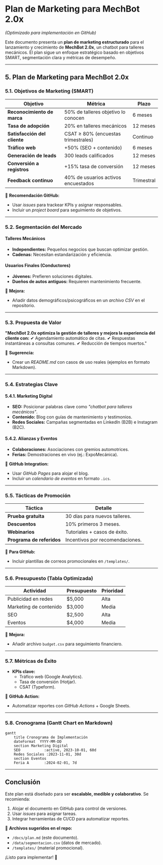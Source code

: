 # **Plan de Marketing para MechBot 2.0x**
*(Optimizado para implementación en GitHub)*

Este documento presenta un **plan de marketing estructurado** para el lanzamiento y crecimiento de **MechBot 2.0x**, un chatbot para talleres mecánicos. El plan sigue un enfoque estratégico basado en objetivos SMART, segmentación clara y métricas de desempeño.

---

## **5. Plan de Marketing para MechBot 2.0x**

### **5.1. Objetivos de Marketing (SMART)**
| **Objetivo**                     | **Métrica**                          | **Plazo**   |
|----------------------------------|--------------------------------------|-------------|
| **Reconocimiento de marca**      | 50% de talleres objetivo lo conocen  | 6 meses     |
| **Tasa de adopción**             | 20% en talleres mecánicos            | 12 meses    |
| **Satisfacción del cliente**     | CSAT ≥ 80% (encuestas trimestrales)  | Continuo    |
| **Tráfico web**                  | +50% (SEO + contenido)               | 6 meses     |
| **Generación de leads**          | 300 leads calificados                | 12 meses    |
| **Conversión a registros**       | +15% tasa de conversión              | 12 meses    |
| **Feedback continuo**            | 40% de usuarios activos encuestados  | Trimestral  |

🔹 **Recomendación GitHub:**
- Usar *issues* para trackear KPIs y asignar responsables.
- Incluir un *project board* para seguimiento de objetivos.

---

### **5.2. Segmentación del Mercado**
#### **Talleres Mecánicos**
- **Independientes:** Pequeños negocios que buscan optimizar gestión.
- **Cadenas:** Necesitan estandarización y eficiencia.

#### **Usuarios Finales (Conductores)**
- **Jóvenes:** Prefieren soluciones digitales.
- **Dueños de autos antiguos:** Requieren mantenimiento frecuente.

🔹 **Mejora:**
- Añadir datos demográficos/psicográficos en un *archivo CSV* en el repositorio.

---

### **5.3. Propuesta de Valor**
**"MechBot 2.0x optimiza la gestión de talleres y mejora la experiencia del cliente con:**
✔ Agendamiento automático de citas.
✔ Respuestas instantáneas a consultas comunes.
✔ Reducción de tiempos muertos."

🔹 **Sugerencia:**
- Crear un *README.md* con casos de uso reales (ejemplos en formato Markdown).

---

### **5.4. Estrategias Clave**
#### **5.4.1. Marketing Digital**
- **SEO:** Posicionar palabras clave como *"chatbot para talleres mecánicos"*.
- **Contenido:** Blog con guías de mantenimiento y testimonios.
- **Redes Sociales:** Campañas segmentadas en LinkedIn (B2B) e Instagram (B2C).

#### **5.4.2. Alianzas y Eventos**
- **Colaboraciones:** Asociaciones con gremios automotrices.
- **Ferias:** Demostraciones en vivo (ej.: ExpoMecánica).

🔹 **GitHub Integration:**
- Usar *GitHub Pages* para alojar el blog.
- Incluir un *calendario de eventos* en formato `.ics`.

---

### **5.5. Tácticas de Promoción**
| **Táctica**               | **Detalle**                              |
|---------------------------|------------------------------------------|
| **Prueba gratuita**       | 30 días para nuevos talleres.            |
| **Descuentos**            | 10% primeros 3 meses.                    |
| **Webinarios**            | Tutoriales + casos de éxito.             |
| **Programa de referidos** | Incentivos por recomendaciones.          |

🔹 **Para GitHub:**
- Incluir plantillas de correos promocionales en `/templates/`.

---

### **5.6. Presupuesto (Tabla Optimizada)**
| **Actividad**               | **Presupuesto** | **Prioridad** |
|-----------------------------|----------------|---------------|
| Publicidad en redes         | $5,000         | Alta          |
| Marketing de contenido      | $3,000         | Media         |
| SEO                         | $2,500         | Alta          |
| Eventos                     | $4,000         | Media         |

🔹 **Mejora:**
- Añadir archivo `budget.csv` para seguimiento financiero.

---

### **5.7. Métricas de Éxito**
- **KPIs clave:**
  - Tráfico web (Google Analytics).
  - Tasa de conversión (Hotjar).
  - CSAT (Typeform).

🔹 **GitHub Action:**
- Automatizar reportes con *GitHub Actions* + Google Sheets.

---

### **5.8. Cronograma (Gantt Chart en Markdown)**
```mermaid
gantt
    title Cronograma de Implementación
    dateFormat  YYYY-MM-DD
    section Marketing Digital
    SEO           :active, 2023-10-01, 60d
    Redes Sociales :2023-11-01, 30d
    section Eventos
    Feria A       :2024-02-01, 7d
```

---

## **Conclusión**
Este plan está diseñado para ser **escalable, medible y colaborativo**. Se recomienda:
1. Alojar el documento en GitHub para control de versiones.
2. Usar *issues* para asignar tareas.
3. Integrar herramientas de CI/CD para automatizar reportes.

📌 **Archivos sugeridos en el repo:**
- `/docs/plan.md` (este documento).
- `/data/segmentacion.csv` (datos de mercado).
- `/templates/` (material promocional).

¡Listo para implementar! 🚀
